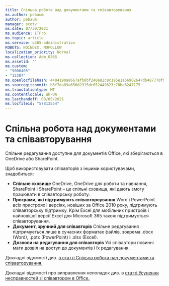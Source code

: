 ```yaml
---
title: Спільна робота над документами та співавторування
ms.author: pebaum
author: pebaum
manager: scotv
ms.date: 07/30/2021
ms.audience: ITPro
ms.topic: article
ms.service: o365-administration
ROBOTS: NOINDEX, NOFOLLOW
localization_priority: Normal
ms.collection: Adm_O365
ms.assetid: ''
ms.custom:
- "9006405"
- "12387"
ms.openlocfilehash: 4404190a8667afb0bf248a82c8c195e1a56902647db487770f93888445182b2d
ms.sourcegitcommit: b5f7da89a650d2915dc652449623c78be6247175
ms.translationtype: MT
ms.contentlocale: uk-UA
ms.lasthandoff: 08/05/2021
ms.locfileid: "57813554"
---
```

# <a name="document-collaboration-and-co-authoring"></a>Спільна робота над документами та співавторування

Спільне редагування доступне для документів Office, які зберігаються в OneDrive або SharePoint. 

Щоб використовувати співавторів з іншими користувачами, знадобиться:    

- **Спільне сховище** OneDrive, OneDrive для роботи та навчання, SharePoint і SharePoint – це спільні сховища, які дають змогу працювати в співавторську роботу.
- **Програми, які підтримують співавторсування** Word і PowerPoint всіх пристроях і версіях, новіших за Office 2010 року, підтримують співавторську підтримку. Крім Excel для мобільних пристроїв і найновішої версії Excel для Microsoft 365 також підтримується співавторування.
- **Документ, зручний для співавторів** Спільне редагування підтримується лише в сучасних форматах файлів, зокрема .docx (Word), .pptx (PowerPoint) і .xlsx (Excel).
- **Дозволи на редагування для співавторів** Усі співавтори повинні мати дозвіл на доступ до документів і їх редагування.

Докладні відомості див. [в статті Спільна робота над документами та співавторування.](https://support.microsoft.com/office/document-collaboration-and-co-authoring-ee1509b4-1f6e-401e-b04a-782d26f564a4)

Докладні відомості про виправлення неполадок див. в [статті Усунення несправностей зі співавтором в Office.](https://support.microsoft.com/office/troubleshoot-co-authoring-in-office-bd481512-3f3a-4b6d-b7eb-ebf9d3626ae7)

